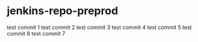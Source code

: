 # jenkins-repo-preprod
test commit 1
test commit 2
test commit 3
test commit 4
test commit 5
test commit 6
test commit 7
